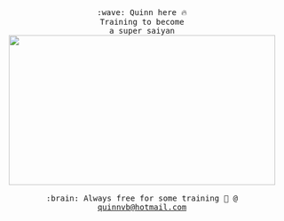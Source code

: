 <p align="center" >
  <samp>
    :wave: Quinn here 🔥
    <br>Training to become
      <br>a super saiyan
    <img src="https://media.giphy.com/media/GRSnxyhJnPsaQy9YLn/giphy.gif" width="480" height="270" frameBorder="0" class="giphy-embed" ></img>
    <br><br>:brain: Always free for some training 👊 @ <a href="mailto:quinnvb@hotmail.com?subject=Hey Quinn!">quinnvb@hotmail.com</a>
  </samp>
</p>

<!--
**BoukaJr/BoukaJr** is a ✨ _special_ ✨ repository because its `README.md` (this file) appears on your GitHub profile.

Here are some ideas to get you started:

- 🔭 I’m currently working on ...
- 🌱 I’m currently learning ...
- 👯 I’m looking to collaborate on ...
- 🤔 I’m looking for help with ...
- 💬 Ask me about ...
- 📫 How to reach me: ...
- 😄 Pronouns: ...
- ⚡ Fun fact: ...
-->

